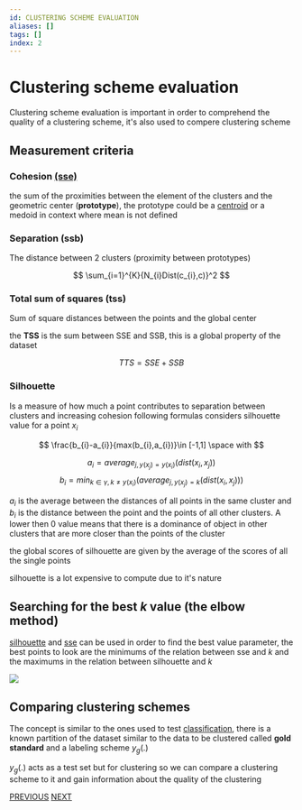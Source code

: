 ```yaml
---
id: CLUSTERING SCHEME EVALUATION
aliases: []
tags: []
index: 2
---
```


# Clustering scheme evaluation

Clustering scheme evaluation is important in order to comprehend the quality of a clustering scheme, it's also used to compere clustering scheme

## Measurement criteria

### Cohesion [(sse)](datamining/clustering/k-means.md#distortion_(*sum_of_square_errors_sse*))

the sum of the proximities between the element of the clusters and the geometric center (**prototype**), the prototype could be a [centroid](datamining/clustering/clustering.md#centroid) or a medoid in context where mean is not defined

### Separation (ssb)

The distance between 2 clusters (proximity between prototypes)

$$
\sum_{i=1}^{K}{N_{i}Dist(c_{i},c)}^2
$$

### Total sum of squares (tss)

Sum of square distances between the points and the global center

the **TSS** is the sum between SSE and SSB, this is a global property of the dataset

$$
TTS=SSE+SSB
$$

### Silhouette

Is a measure of how much a point contributes to separation between clusters and increasing cohesion following formulas considers  silhouette value for a point $x_{i}$

$$
\frac{b_{i}-a_{i}}{max(b_{i},a_{i})}\in [-1,1] \space with
$$

$$
a_{i}= average_{j,y(x_{j})=y(x_{i})}(dist(x_{i},x_{j}))
$$
$$
b_{i}= min_{k \in \gamma, k \ne y(x_{i})}(average_{j,y(x_{j})=k}(dist(x_{i},x_{j})))
$$

$a_{i}$ is the average between the distances of all points in the same cluster and $b_{i}$ is the distance between the point and the points of all other clusters.
A lower then $0$ value means that there is a dominance of object in other clusters that are more closer than the points of the cluster

the global scores of silhouette are given by the average of the scores of all the single points

silhouette is a lot expensive to compute due to it's nature


## Searching for the best $k$ value (the elbow method)

[silhouette](#silhouette) and [sse](datamining/clustering/k-means.md#distortion_(*sum_of_square_errors_sse*)) can be used in order to find the best value parameter, the best points to look are the minimums of the relation between sse and $k$ and the maximums in the relation between silhouette and $k$

![](datamining/Pasted_image_20240116140806.png)


## Comparing clustering schemes

The concept is similar to the ones used to test [classification](datamining/classification/classification.md#classification_workflow), there is a known partition of the dataset similar to the data to be clustered called **gold standard** and a labeling scheme $y_{g}(.)$

$y_{g}(.)$ acts as a test set but for clustering so we can compare a clustering scheme to it and gain information about the quality of the clustering


[PREVIOUS](datamining/clustering/clustering.md) [NEXT](datamining/clustering/k-means.md)
